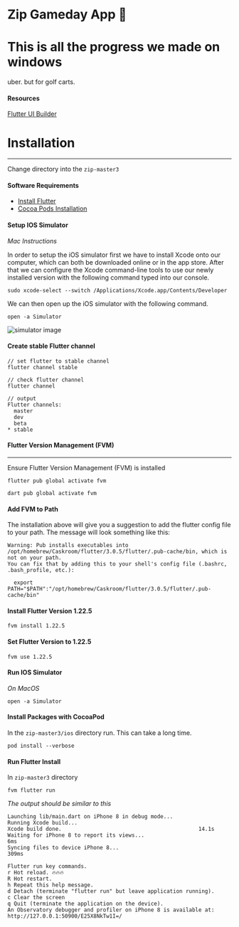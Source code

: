 # Zip Gameday App 🚗
# This is all the progress we made on windows
uber. but for golf carts.
#### Resources

[Flutter UI Builder](https://www.dhiwise.com/flutter)

# Installation
---

Change directory into the `zip-master3`

#### Software Requirements
- [Install Flutter](https://docs.flutter.dev/get-started/install)
- [Cocoa Pods Installation](https://guides.cocoapods.org/using/getting-started.html#installation)

#### Setup IOS Simulator

*Mac Instructions*

In order to setup the iOS simulator first we have to install Xcode onto our computer, which can both be downloaded online or in the app store. After that we can configure the Xcode command-line tools to use our newly installed version with the following command typed into our console.

`sudo xcode-select --switch /Applications/Xcode.app/Contents/Developer`

We can then open up the iOS simulator with the following command.

`open -a Simulator`

![simulator image](https://miro.medium.com/max/320/1*Q34htDxYW43DeC6d6W7mNg.gif)

#### Create stable Flutter channel

```
// set flutter to stable channel
flutter channel stable

// check flutter channel
flutter channel

// output
Flutter channels:
  master
  dev
  beta
* stable
```

#### Flutter Version Management (FVM)
---
Ensure Flutter Version Management (FVM) is installed

`flutter pub global activate fvm`

`dart pub global activate fvm`
#### Add FVM to Path

The installation above will give you a suggestion to add the flutter config file to your path. The message will look something like this:

```
Warning: Pub installs executables into /opt/homebrew/Caskroom/flutter/3.0.5/flutter/.pub-cache/bin, which is not on your path.
You can fix that by adding this to your shell's config file (.bashrc, .bash_profile, etc.):

  export PATH="$PATH":"/opt/homebrew/Caskroom/flutter/3.0.5/flutter/.pub-cache/bin"
```

#### Install Flutter Version 1.22.5
`fvm install 1.22.5`

#### Set Flutter Version to 1.22.5

`fvm use 1.22.5`

#### Run IOS Simulator
*On MacOS*

`open -a Simulator`

#### Install Packages with CocoaPod
In the `zip-master3/ios` directory run. This can take a long time.

`pod install --verbose`
#### Run Flutter Install

In `zip-master3` directory

`fvm flutter run`

*The output should be similar to this*

```
Launching lib/main.dart on iPhone 8 in debug mode...
Running Xcode build...                                          
Xcode build done.                                           14.1s
Waiting for iPhone 8 to report its views...                          6ms
Syncing files to device iPhone 8...                                309ms

Flutter run key commands.
r Hot reload. 🔥🔥🔥
R Hot restart.
h Repeat this help message.
d Detach (terminate "flutter run" but leave application running).
c Clear the screen
q Quit (terminate the application on the device).
An Observatory debugger and profiler on iPhone 8 is available at: http://127.0.0.1:50900/E25X8NkTw1I=/
```
